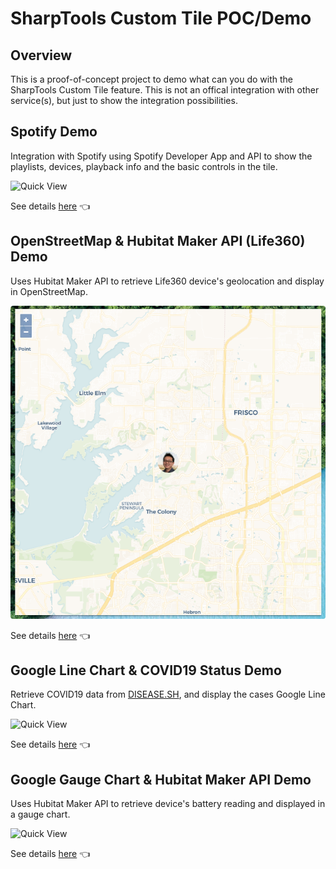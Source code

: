 # SharpTools Custom Tile POC/Demo

## Overview
This is a proof-of-concept project to demo what can you do with the SharpTools Custom Tile feature. This is not an offical integration with other service(s), but just to show the integration possibilities.

## Spotify Demo
Integration with Spotify using Spotify Developer App and API to show the playlists, devices, playback info and the basic controls in the tile. 

![Quick View](/Spotify%20Demo/assets/quick_view.png)

See details [here](/Spotify%20Demo/README.md) 👈

## OpenStreetMap & Hubitat Maker API (Life360) Demo
Uses Hubitat Maker API to retrieve Life360 device's geolocation and display in OpenStreetMap.

![Quick View](/Google%20Map%20Demo/assets/live_map_tile.png)

See details [here](/Google%20Map%20Demo/README.md) 👈

## Google Line Chart & COVID19 Status Demo
Retrieve COVID19 data from [DISEASE.SH](https://github.com/disease-sh/api), and display the cases Google Line Chart.

![Quick View](/Google%20Line%20Chart%20Demo/assets/covid_chart_tile.png)

See details [here](/Google%20Line%20Chart%20Demo/README.md) 👈

## Google Gauge Chart & Hubitat Maker API Demo
Uses Hubitat Maker API to retrieve device's battery reading and displayed in a gauge chart.

![Quick View](/Google%20Gauge%20Chart%20Demo/assets/gauge_tile.png)

See details [here](/Google%20Gauge%20Chart%20Demo/README.md) 👈
